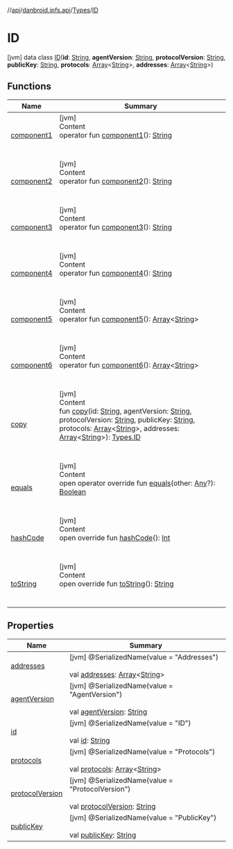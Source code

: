//[api](../../../index.md)/[danbroid.ipfs.api](../../index.md)/[Types](../index.md)/[ID](index.md)



# ID  
 [jvm] data class [ID](index.md)(**id**: [String](https://kotlinlang.org/api/latest/jvm/stdlib/kotlin/-string/index.html), **agentVersion**: [String](https://kotlinlang.org/api/latest/jvm/stdlib/kotlin/-string/index.html), **protocolVersion**: [String](https://kotlinlang.org/api/latest/jvm/stdlib/kotlin/-string/index.html), **publicKey**: [String](https://kotlinlang.org/api/latest/jvm/stdlib/kotlin/-string/index.html), **protocols**: [Array](https://kotlinlang.org/api/latest/jvm/stdlib/kotlin/-array/index.html)<[String](https://kotlinlang.org/api/latest/jvm/stdlib/kotlin/-string/index.html)>, **addresses**: [Array](https://kotlinlang.org/api/latest/jvm/stdlib/kotlin/-array/index.html)<[String](https://kotlinlang.org/api/latest/jvm/stdlib/kotlin/-string/index.html)>)   


## Functions  
  
|  Name|  Summary| 
|---|---|
| [component1](component1.md)| [jvm]  <br>Content  <br>operator fun [component1](component1.md)(): [String](https://kotlinlang.org/api/latest/jvm/stdlib/kotlin/-string/index.html)  <br><br><br>
| [component2](component2.md)| [jvm]  <br>Content  <br>operator fun [component2](component2.md)(): [String](https://kotlinlang.org/api/latest/jvm/stdlib/kotlin/-string/index.html)  <br><br><br>
| [component3](component3.md)| [jvm]  <br>Content  <br>operator fun [component3](component3.md)(): [String](https://kotlinlang.org/api/latest/jvm/stdlib/kotlin/-string/index.html)  <br><br><br>
| [component4](component4.md)| [jvm]  <br>Content  <br>operator fun [component4](component4.md)(): [String](https://kotlinlang.org/api/latest/jvm/stdlib/kotlin/-string/index.html)  <br><br><br>
| [component5](component5.md)| [jvm]  <br>Content  <br>operator fun [component5](component5.md)(): [Array](https://kotlinlang.org/api/latest/jvm/stdlib/kotlin/-array/index.html)<[String](https://kotlinlang.org/api/latest/jvm/stdlib/kotlin/-string/index.html)>  <br><br><br>
| [component6](component6.md)| [jvm]  <br>Content  <br>operator fun [component6](component6.md)(): [Array](https://kotlinlang.org/api/latest/jvm/stdlib/kotlin/-array/index.html)<[String](https://kotlinlang.org/api/latest/jvm/stdlib/kotlin/-string/index.html)>  <br><br><br>
| [copy](copy.md)| [jvm]  <br>Content  <br>fun [copy](copy.md)(id: [String](https://kotlinlang.org/api/latest/jvm/stdlib/kotlin/-string/index.html), agentVersion: [String](https://kotlinlang.org/api/latest/jvm/stdlib/kotlin/-string/index.html), protocolVersion: [String](https://kotlinlang.org/api/latest/jvm/stdlib/kotlin/-string/index.html), publicKey: [String](https://kotlinlang.org/api/latest/jvm/stdlib/kotlin/-string/index.html), protocols: [Array](https://kotlinlang.org/api/latest/jvm/stdlib/kotlin/-array/index.html)<[String](https://kotlinlang.org/api/latest/jvm/stdlib/kotlin/-string/index.html)>, addresses: [Array](https://kotlinlang.org/api/latest/jvm/stdlib/kotlin/-array/index.html)<[String](https://kotlinlang.org/api/latest/jvm/stdlib/kotlin/-string/index.html)>): [Types.ID](index.md)  <br><br><br>
| [equals](../-config/-config-change/index.md#kotlin/Any/equals/#kotlin.Any?/PointingToDeclaration/)| [jvm]  <br>Content  <br>open operator override fun [equals](../-config/-config-change/index.md#kotlin/Any/equals/#kotlin.Any?/PointingToDeclaration/)(other: [Any](https://kotlinlang.org/api/latest/jvm/stdlib/kotlin/-any/index.html)?): [Boolean](https://kotlinlang.org/api/latest/jvm/stdlib/kotlin/-boolean/index.html)  <br><br><br>
| [hashCode](../-config/-config-change/index.md#kotlin/Any/hashCode/#/PointingToDeclaration/)| [jvm]  <br>Content  <br>open override fun [hashCode](../-config/-config-change/index.md#kotlin/Any/hashCode/#/PointingToDeclaration/)(): [Int](https://kotlinlang.org/api/latest/jvm/stdlib/kotlin/-int/index.html)  <br><br><br>
| [toString](../-config/-config-change/index.md#kotlin/Any/toString/#/PointingToDeclaration/)| [jvm]  <br>Content  <br>open override fun [toString](../-config/-config-change/index.md#kotlin/Any/toString/#/PointingToDeclaration/)(): [String](https://kotlinlang.org/api/latest/jvm/stdlib/kotlin/-string/index.html)  <br><br><br>


## Properties  
  
|  Name|  Summary| 
|---|---|
| [addresses](index.md#danbroid.ipfs.api/Types.ID/addresses/#/PointingToDeclaration/)|  [jvm] @SerializedName(value = "Addresses")  <br>  <br>val [addresses](index.md#danbroid.ipfs.api/Types.ID/addresses/#/PointingToDeclaration/): [Array](https://kotlinlang.org/api/latest/jvm/stdlib/kotlin/-array/index.html)<[String](https://kotlinlang.org/api/latest/jvm/stdlib/kotlin/-string/index.html)>   <br>
| [agentVersion](index.md#danbroid.ipfs.api/Types.ID/agentVersion/#/PointingToDeclaration/)|  [jvm] @SerializedName(value = "AgentVersion")  <br>  <br>val [agentVersion](index.md#danbroid.ipfs.api/Types.ID/agentVersion/#/PointingToDeclaration/): [String](https://kotlinlang.org/api/latest/jvm/stdlib/kotlin/-string/index.html)   <br>
| [id](index.md#danbroid.ipfs.api/Types.ID/id/#/PointingToDeclaration/)|  [jvm] @SerializedName(value = "ID")  <br>  <br>val [id](index.md#danbroid.ipfs.api/Types.ID/id/#/PointingToDeclaration/): [String](https://kotlinlang.org/api/latest/jvm/stdlib/kotlin/-string/index.html)   <br>
| [protocols](index.md#danbroid.ipfs.api/Types.ID/protocols/#/PointingToDeclaration/)|  [jvm] @SerializedName(value = "Protocols")  <br>  <br>val [protocols](index.md#danbroid.ipfs.api/Types.ID/protocols/#/PointingToDeclaration/): [Array](https://kotlinlang.org/api/latest/jvm/stdlib/kotlin/-array/index.html)<[String](https://kotlinlang.org/api/latest/jvm/stdlib/kotlin/-string/index.html)>   <br>
| [protocolVersion](index.md#danbroid.ipfs.api/Types.ID/protocolVersion/#/PointingToDeclaration/)|  [jvm] @SerializedName(value = "ProtocolVersion")  <br>  <br>val [protocolVersion](index.md#danbroid.ipfs.api/Types.ID/protocolVersion/#/PointingToDeclaration/): [String](https://kotlinlang.org/api/latest/jvm/stdlib/kotlin/-string/index.html)   <br>
| [publicKey](index.md#danbroid.ipfs.api/Types.ID/publicKey/#/PointingToDeclaration/)|  [jvm] @SerializedName(value = "PublicKey")  <br>  <br>val [publicKey](index.md#danbroid.ipfs.api/Types.ID/publicKey/#/PointingToDeclaration/): [String](https://kotlinlang.org/api/latest/jvm/stdlib/kotlin/-string/index.html)   <br>


